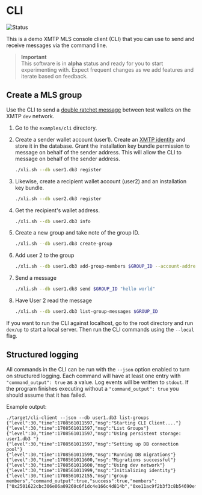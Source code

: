 # CLI

![Status](https://img.shields.io/badge/Project_status-Alpha-orange)

This is a demo XMTP MLS console client (CLI) that you can use to send and receive messages via the command line.

> **Important**  
> This software is in **alpha** status and ready for you to start experimenting with. Expect frequent changes as we add features and iterate based on feedback.

## Create a MLS group

Use the CLI to send a [double ratchet message](https://github.com/xmtp/libxmtp/blob/main/README.md#double-ratchet-messaging) between test wallets on the XMTP `dev` network.

1. Go to the `examples/cli` directory.

2. Create a sender wallet account (user1). Create an [XMTP identity](../../xmtp_mls/IDENTITY.md) and store it in the database. Grant the installation key bundle permission to message on behalf of the sender address. This will allow the CLI to message on behalf of the sender address.

   ```bash
   ./xli.sh --db user1.db3 register
   ```

3. Likewise, create a recipient wallet account (user2) and an installation key bundle.

   ```bash
   ./xli.sh --db user2.db3 register
   ```

4. Get the recipient's wallet address.

   ```bash
   ./xli.sh --db user2.db3 info
   ```

5. Create a new group and take note of the group ID.

   ```bash
   ./xli.sh --db user1.db3 create-group
   ```

6. Add user 2 to the group

   ```bash
   ./xli.sh --db user1.db3 add-group-members $GROUP_ID --account-addresses $USER_2_ACCOUNT_ADDRESS
   ```

7. Send a message

   ```bash
   ./xli.sh --db user1.db3 send $GROUP_ID "hello world"
   ```

8. Have User 2 read the message

   ```bash
   ./xli.sh --db user2.db3 list-group-messages $GROUP_ID
   ```

If you want to run the CLI against localhost, go to the root directory and run `dev/up` to start a local server. Then run the CLI commands using the `--local` flag.

## Structured logging

All commands in the CLI can be run with the `--json` option enabled to turn on structured logging. Each command will have at least one entry with `"command_output": true` as a value. Log events will be written to `stdout`. If the program finishes executing without a `"command_output": true` you should assume that it has failed.

Example output:

```
./target/cli-client --json --db user1.db3 list-groups
{"level":30,"time":1708561011597,"msg":"Starting CLI Client...."}
{"level":30,"time":1708561011597,"msg":"List Groups"}
{"level":30,"time":1708561011597,"msg":"Using persistent storage: user1.db3 "}
{"level":30,"time":1708561011597,"msg":"Setting up DB connection pool"}
{"level":30,"time":1708561011599,"msg":"Running DB migrations"}
{"level":30,"time":1708561011600,"msg":"Migrations successful"}
{"level":30,"time":1708561011600,"msg":"Using dev network"}
{"level":30,"time":1708561011999,"msg":"Initializing identity"}
{"level":30,"time":1708561012155,"msg":"group members","command_output":true,"success":true,"members":["0x2501622cbc306e06a09260c6f1dc4e166c4d814b","0xe11ac9f2b3f3c8b54690ef8c4c8e15c41c251bc1","0x8e6df612589feabc9524d371a018120175cb3b4d"],"group_id":"b360839b3d2e15bb86c2dca227095c14"}
```

